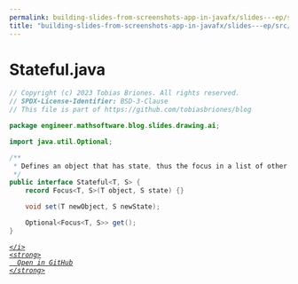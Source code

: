 ```yaml
---
permalink: building-slides-from-screenshots-app-in-javafx/slides---ep/src/main/java/engineer/mathsoftware/blog/slides/drawing/ai/Stateful.java.html
title: "building-slides-from-screenshots-app-in-javafx/slides---ep/src/main/java/engineer/mathsoftware/blog/slides/drawing/ai/Stateful.java"
---
```


# Stateful.java
```java
// Copyright (c) 2023 Tobias Briones. All rights reserved.
// SPDX-License-Identifier: BSD-3-Clause
// This file is part of https://github.com/tobiasbriones/blog

package engineer.mathsoftware.blog.slides.drawing.ai;

import java.util.Optional;

/**
 * Defines an object that has state, thus the focus in a list of other objects.
 */
public interface Stateful<T, S> {
    record Focus<T, S>(T object, S state) {}

    void set(T newObject, S newState);

    Optional<Focus<T, S>> get();
}

```
<div class="social open-gh-btn my-4">
  <a class="btn btn-github" href="https://github.com/tobiasbriones/blog/tree/main/swe/dev/java/javafx/drawing/productivity/building-slides-from-screenshots-app-in-javafx/slides---ep/src/main/java/engineer/mathsoftware/blog/slides/drawing/ai/Stateful.java" target="_blank">
    <i class="fab fa-github">
      
    </i>
    <strong>
      Open in GitHub
    </strong>
  </a>
</div>